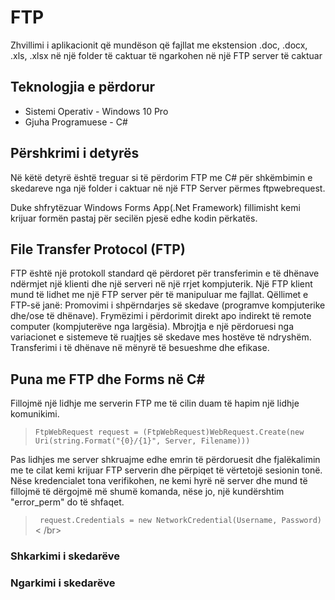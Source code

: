 # FTP

Zhvillimi i aplikacionit që mundëson që fajllat me ekstension .doc, .docx, .xls, .xlsx në një folder të caktuar të ngarkohen në një FTP server të caktuar 

## Teknologjia e përdorur

- Sistemi Operativ - Windows 10 Pro
- Gjuha Programuese - C#

## Përshkrimi i detyrës

Në këtë detyrë është treguar si të përdorim FTP me C# për shkëmbimin e skedareve nga një folder i caktuar në një FTP Server përmes ftpwebrequest.

Duke shfrytëzuar Windows Forms App(.Net Framework) fillimisht kemi krijuar formën pastaj për secilën pjesë edhe kodin përkatës.

## File Transfer Protocol (FTP) 

FTP është një protokoll standard që përdoret për transferimin e të dhënave ndërmjet një klienti dhe një serveri në një rrjet kompjuterik. Një FTP klient mund të lidhet me një FTP server për të manipuluar me fajllat.
Qëllimet e FTP-së janë:
Promovimi i shpërndarjes së skedave (programve kompjuterike dhe/ose të dhënave).
Frymëzimi i përdorimit direkt apo indirekt të remote computer (kompjuterëve nga largësia).
Mbrojtja e një përdoruesi nga variacionet e sistemeve të ruajtjes së skedave mes hostëve të ndryshëm.
Transferimi i të dhënave në mënyrë të besueshme dhe efikase.

## Puna me FTP dhe Forms në C#

Fillojmë një lidhje me serverin FTP me të cilin duam të hapim një lidhje komunikimi.
> `FtpWebRequest request = (FtpWebRequest)WebRequest.Create(new Uri(string.Format("{0}/{1}", Server, Filename)))` <br />
> 
Pas lidhjes me server shkruajme edhe emrin të përdoruesit dhe fjalëkalimin me te cilat kemi krijuar FTP serverin dhe përpiqet të vërtetojë sesionin tonë. Nëse kredencialet tona verifikohen, ne kemi hyrë në server dhe mund të fillojmë të dërgojmë më shumë komanda, nëse jo, një kundërshtim "error_perm" do të shfaqet.
> ` request.Credentials = new NetworkCredential(Username, Password)`< /br>

### Shkarkimi i skedarëve

### Ngarkimi i skedarëve
